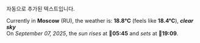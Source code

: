 
자동으로 추가된 텍스트입니다.

<!--START_SECTION:weather:moscow-->
Currently in **Moscow** (RU), the weather is: **18.8°C** (feels like **18.4°C**), ***clear sky***<br/>
On *September 07, 2025*, the *sun rises* at 🌅**05:45** and *sets* at 🌇**19:09**.
<!--END_SECTION:weather-->
